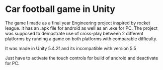 # Car football game in Unity 

The game I made as a final year Engineering project inspired by rocket league. It has an .apk file for android as well as an .exe for PC. The project was supposed to demostrate use of cross-play between 2 different platforms by running a game on both platforms with comparable difficulty.

It was made in Unity 5.4.2f and its incompatible with version 5.5

Just have to activate the touch controls for build of android and deactivate for PC.
